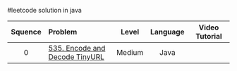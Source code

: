 #leetcode solution in java

| Squence | Problem       | Level  | Language  | Video Tutorial|
|:-------:|:--------------|:------:|:---------:|:-------------:|
|0|[535. Encode and Decode TinyURL]()|Medium|Java||